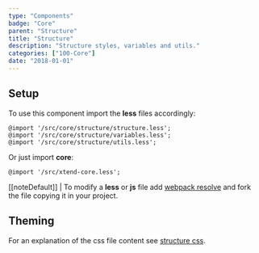 ```yaml
---
type: "Components"
badge: "Core"
parent: "Structure"
title: "Structure"
description: "Structure styles, variables and utils."
categories: ["100-Core"]
date: "2018-01-01"
---
```


## Setup

To use this component import the **less** files accordingly:

```less
@import '/src/core/structure/structure.less';
@import '/src/core/structure/variables.less';
@import '/src/core/structure/utils.less';
```

Or just import **core**:

```less
@import '/src/xtend-core.less';
```

[[noteDefault]]
| To modify a **less** or **js** file add [webpack resolve](/introduction/setup#usage-webpack) and fork the file copying it in your project.

## Theming

For an explanation of the css file content see [structure css](/components/structure/css).
